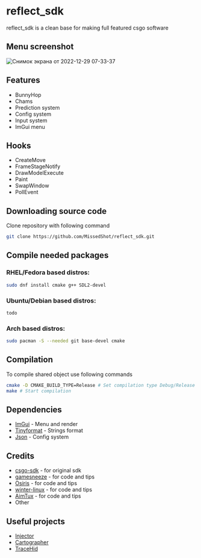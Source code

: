 # reflect_sdk

reflect_sdk is a clean base for making full featured csgo software

## Menu screenshot

![Снимок экрана от 2022-12-29 07-33-37](https://user-images.githubusercontent.com/49341012/209904768-50eee05f-0f89-4341-a984-856efb98b300.png)

## Features

- BunnyHop
- Chams
- Prediction system
- Config system
- Input system
- ImGui menu

## Hooks

- CreateMove
- FrameStageNotify
- DrawModelExecute
- Paint
- SwapWindow
- PollEvent

## Downloading source code

Clone repository with following command

```bash
git clone https://github.com/MissedShot/reflect_sdk.git
```

## Compile needed packages

### RHEL/Fedora based distros:

```bash
sudo dnf install cmake g++ SDL2-devel
```

### Ubuntu/Debian based distros:

```bash
todo
```

### Arch based distros:

```bash
sudo pacman -S --needed git base-devel cmake
```

## Compilation

To compile shared object use following commands

```bash
cmake -D CMAKE_BUILD_TYPE=Release # Set compilation type Debug/Release
make # Start compilation
```

## Dependencies

- [ImGui](https://github.com/ocornut/imgui) - Menu and render
- [Tinyformat](https://github.com/c42f/tinyformat) - Strings format
- [Json](https://github.com/nlohmann/json) - Config system

## Credits

- [csgo-sdk](https://github.com/lagcomp/csgo_sdk) - for original sdk
- [gamesneeze](https://github.com/seksea/gamesneeze) - for code and tips
- [Osiris](https://github.com/danielkrupinski/Osiris) - for code and tips
- [winter-linux](https://github.com/Detectoour/winter-linux) - for code and tips
- [AimTux](https://github.com/AimTuxOfficial/AimTux) - for code and tips
- Other

## Useful projects
- [Injector](https://github.com/kubo/injector)
- [Cartographer](https://github.com/MissedShot/Cartographer)
- [TraceHid](https://github.com/MissedShot/TracerHid)
